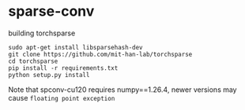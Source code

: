 # sparse-conv

building torchsparse
```
sudo apt-get install libsparsehash-dev
git clone https://github.com/mit-han-lab/torchsparse
cd torchsparse
pip install -r requirements.txt
python setup.py install
```

Note that spconv-cu120 requires numpy==1.26.4, newer versions may cause `floating point exception`


